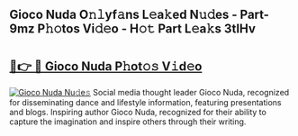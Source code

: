 ## Gioco Nuda O𝚗𝚕yf𝚊ns L𝚎a𝚔ed N𝚞𝚍es - Part-9mz P𝚑𝚘tos Vi𝚍𝚎o - H𝚘𝚝 Part L𝚎a𝚔s 3tIHv

# <h2><a href="http://kf30hrj.oniu.top/?m=Gioco+Nuda">🔗👉 🔴 Gioco Nuda P𝚑ot𝚘𝚜 V𝚒d𝚎o</a></h2>

[![Gioco Nuda Nu𝚍e𝚜](https://i.imgur.com/0qMVB7G.gif)](http://kf30hrj.oniu.top/?m=Gioco+Nuda)
Social media thought leader Gioco Nuda, recognized for disseminating dance and lifestyle information, featuring presentations and blogs. Inspiring author Gioco Nuda, recognized for their ability to capture the imagination and inspire others through their writing.  
